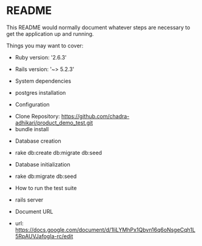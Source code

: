 # README

This README would normally document whatever steps are necessary to get the
application up and running.

Things you may want to cover:

* Ruby version: '2.6.3'

* Rails version: '~> 5.2.3'

* System dependencies
 - postgres installation

* Configuration
 - Clone Repository: https://github.com/chadra-adhikari/product_demo_test.git
 - bundle install

* Database creation
- rake db:create db:migrate db:seed

* Database initialization
- rake db:migrate db:seed


* How to run the test suite
- rails server

* Document URL
- url: https://docs.google.com/document/d/1liLYMhPx1Qbvn16q6oNsgeCqh1L5RpAUVJafogIa-rc/edit
